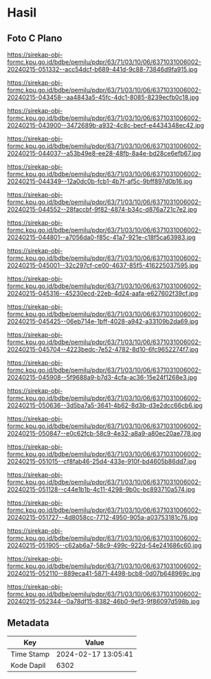 # Hasil

## Foto C Plano

https://sirekap-obj-formc.kpu.go.id/bdbe/pemilu/pdpr/63/71/03/10/06/6371031006002-20240215-051332--acc54dcf-b689-441d-9c88-73846d9fa915.jpg

https://sirekap-obj-formc.kpu.go.id/bdbe/pemilu/pdpr/63/71/03/10/06/6371031006002-20240215-043458--aa4843a5-45fc-4dc1-8085-8239ecfb0c18.jpg

https://sirekap-obj-formc.kpu.go.id/bdbe/pemilu/pdpr/63/71/03/10/06/6371031006002-20240215-043900--3472689b-a932-4c8c-becf-e4434348ec42.jpg

https://sirekap-obj-formc.kpu.go.id/bdbe/pemilu/pdpr/63/71/03/10/06/6371031006002-20240215-044037--a53b49e8-ee28-48fb-8a4e-bd28ce6efb67.jpg

https://sirekap-obj-formc.kpu.go.id/bdbe/pemilu/pdpr/63/71/03/10/06/6371031006002-20240215-044349--12a0dc0b-fcb1-4b7f-af5c-9bff897d0b16.jpg

https://sirekap-obj-formc.kpu.go.id/bdbe/pemilu/pdpr/63/71/03/10/06/6371031006002-20240215-044552--28faccbf-9f82-4874-b34c-d876a721c7e2.jpg

https://sirekap-obj-formc.kpu.go.id/bdbe/pemilu/pdpr/63/71/03/10/06/6371031006002-20240215-044801--a7056da0-f85c-41a7-921e-c18f5ca63983.jpg

https://sirekap-obj-formc.kpu.go.id/bdbe/pemilu/pdpr/63/71/03/10/06/6371031006002-20240215-045001--32c297cf-ce00-4637-85f5-416225037595.jpg

https://sirekap-obj-formc.kpu.go.id/bdbe/pemilu/pdpr/63/71/03/10/06/6371031006002-20240215-045316--45230ecd-22eb-4d24-aafa-e627602f39cf.jpg

https://sirekap-obj-formc.kpu.go.id/bdbe/pemilu/pdpr/63/71/03/10/06/6371031006002-20240215-045425--06eb714e-1bff-4028-a942-a33109b2da69.jpg

https://sirekap-obj-formc.kpu.go.id/bdbe/pemilu/pdpr/63/71/03/10/06/6371031006002-20240215-045704--4223bedc-7e52-4782-8d10-6fc9652274f7.jpg

https://sirekap-obj-formc.kpu.go.id/bdbe/pemilu/pdpr/63/71/03/10/06/6371031006002-20240215-045908--5f9688a9-b7d3-4cfa-ac36-15e24f1268e3.jpg

https://sirekap-obj-formc.kpu.go.id/bdbe/pemilu/pdpr/63/71/03/10/06/6371031006002-20240215-050636--3d5ba7a5-3641-4b62-8d3b-d3e2dcc66cb6.jpg

https://sirekap-obj-formc.kpu.go.id/bdbe/pemilu/pdpr/63/71/03/10/06/6371031006002-20240215-050847--e0c62fcb-58c9-4e32-a8a9-a80ec20ae778.jpg

https://sirekap-obj-formc.kpu.go.id/bdbe/pemilu/pdpr/63/71/03/10/06/6371031006002-20240215-051015--cf8fab46-25d4-433e-910f-bd4605b86dd7.jpg

https://sirekap-obj-formc.kpu.go.id/bdbe/pemilu/pdpr/63/71/03/10/06/6371031006002-20240215-051128--c44e1b1b-4c11-4298-9b0c-bc893710a574.jpg

https://sirekap-obj-formc.kpu.go.id/bdbe/pemilu/pdpr/63/71/03/10/06/6371031006002-20240215-051727--4d8058cc-7712-4950-905a-a03753181c76.jpg

https://sirekap-obj-formc.kpu.go.id/bdbe/pemilu/pdpr/63/71/03/10/06/6371031006002-20240215-051905--c62ab6a7-58c9-499c-922d-54e241686c60.jpg

https://sirekap-obj-formc.kpu.go.id/bdbe/pemilu/pdpr/63/71/03/10/06/6371031006002-20240215-052110--889eca41-5871-4498-bcb8-0d07b648969c.jpg

https://sirekap-obj-formc.kpu.go.id/bdbe/pemilu/pdpr/63/71/03/10/06/6371031006002-20240215-052344--0a78df15-8382-46b0-9ef3-9f86097d598b.jpg


## Metadata

| Key        | Value               |
| ---------- | ------------------- |
| Time Stamp | 2024-02-17 13:05:41 |
| Kode Dapil | 6302                |



